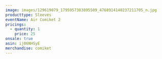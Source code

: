 ```yaml
---
image: images/129619079_1795957383895509_4768914140237211705_n.jpg
producttype: Sleeves
eventName: Air Comiket 2
pricings:
  - quantity: 1
    price: 25
onsale: true
asin: ij06NHSyE
merchandise: comiket
---
```


